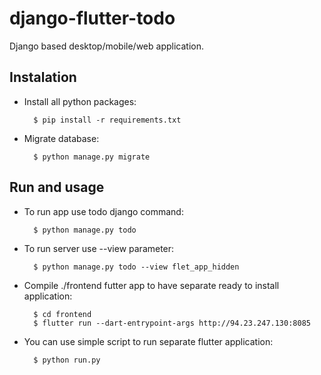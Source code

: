 # django-flutter-todo
Django based desktop/mobile/web application.

## Instalation
- Install all python packages:

        $ pip install -r requirements.txt
- Migrate database:

        $ python manage.py migrate

## Run and usage
- To run app use todo django command:
    
        $ python manage.py todo
- To run server use --view parameter:
  
        $ python manage.py todo --view flet_app_hidden
- Compile ./frontend futter app to have separate ready to install application:

        $ cd frontend
        $ flutter run --dart-entrypoint-args http://94.23.247.130:8085
- You can use simple script to run separate flutter application:

        $ python run.py